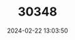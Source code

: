 ---
title: "30348"
category: "Faurea macnaughtonii"
draft: false
date: 2024-02-22 13:03:50
languages:
  English: ["Egossa Beech", "Macnaughton's Beech", "Terblans", "Terblanz", "Terblanz Beech", "Terblans Beechwood"]
---